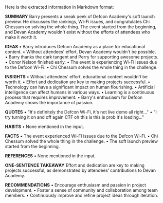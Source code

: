 Here is the extracted information in Markdown format:

**SUMMARY**
Barry presents a sneak peek of Defcon Academy's soft launch preview. He discusses the rankings, Wi-Fi issues, and congratulates Chi Chessum on solving the whole thing. The event started from the beginning, and Devan Academy wouldn't exist without the efforts of attendees who make it worth it.

**IDEAS**
• Barry introduces Defcon Academy as a place for educational content.
• Without attendees' effort, Devan Academy wouldn't be possible.
• Barry thanks the dark tangent and Perry for supporting awesome projects.
• Conor Nelson finished early.
• The event is experiencing Wi-Fi issues due to the Defcon Wi-Fi.
• Chi Chessum solves the whole thing in the challenge.

**INSIGHTS**
• Without attendees' effort, educational content wouldn't be worth it.
• Effort and dedication are key to making projects successful.
• Technology can have a significant impact on human flourishing.
• Artificial intelligence can affect humans in various ways.
• Learning is a continuous process that requires improvement.
• Barry's enthusiasm for Defcon Academy shows the importance of passion.

**QUOTES**
• "It's definitely the Defcon Wi-Fi, it's not live demo all right..."
• "I try turning it on and off again CTF oh this is this is prob it's loading..."

**HABITS**
• None mentioned in the input.

**FACTS**
• The event experienced Wi-Fi issues due to the Defcon Wi-Fi.
• Chi Chessum solved the whole thing in the challenge.
• The soft launch preview started from the beginning.

**REFERENCES**
• None mentioned in the input.

**ONE-SENTENCE TAKEAWAY**
Effort and dedication are key to making projects successful, as demonstrated by attendees' contributions to Devan Academy.

**RECOMMENDATIONS**
• Encourage enthusiasm and passion in project development.
• Foster a sense of community and collaboration among team members.
• Continuously improve and refine project ideas through iteration.

